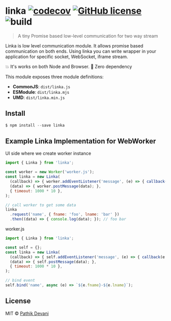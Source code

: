 # linka [![codecov](https://codecov.io/gh/pathikdevani/linka/branch/master/graph/badge.svg)](https://codecov.io/gh/pathikdevani/linka) [![GitHub license](https://img.shields.io/github/license/range-of-motion/budget.svg)](https://github.com/pathikdevani/linka/blob/master/LICENSE) ![build](https://github.com/pathikdevani/linka/workflows/CI/badge.svg)

> A tiny Promise based low-level communication for two way stream

Linka is low level communication module. It allows promise based communication on both ends. Using linka you can write wrapper in your application for specific socket, WebSocket, iframe stream.

:boom: It's works on both Node and Browser.
:muscle: Zero dependency


This module exposes three module definitions:

* **CommonJS**: `dist/linka.js`
* **ESModule**: `dist/linka.mjs`
* **UMD**: `dist/linka.min.js`


## Install

```javascript
$ npm install --save linka
```


## Example Linka Implementation for WebWorker
UI side where we create worker instance
```javascript
import { Linka } from 'linka';

const worker = new Worker('worker.js');
const linka = new Linka(
  (callback) => { worker.addEventListener('message', (e) => { callback(e.data); }); },
  (data) => { worker.postMessage(data); },
  { timeout: 1000 * 10 },
);

// call worker to get some data
linka
  .request('name', { fname: 'foo', lname: 'bar' })
  .then((data) => { console.log(data); }); // foo bar

```

worker.js
```javascript
import { Linka } from 'linka';

const self = {};
const linka = new Linka(
  (callback) => { self.addEventListener('message', (e) => { callback(e.data); }); },
  (data) => { self.postMessage(data); },
  { timeout: 1000 * 10 },
);

// bind event
self.bind('name', async (e) => `${e.fname}-${e.lname}`);

```


## License

MIT © [Pathik Devani](https://github.com/pathikdevani)
